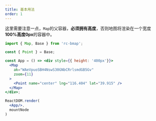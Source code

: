 ```yaml
---
title: 基本用法
order: 1
---
```


这里需要注意一点，`Map`的父容器，**必须拥有高度**，否则地图将渲染在一个宽度**100%**高度**0px**的容器中。

```jsx
import { Map, Base } from 'rc-bmap';

const { Point } = Base;

const App = () => <div style={{ height: '400px'}}>
  <Map
    ak="WAeVpuoSBH4NswS30GNbCRrlsmdGB5Gv"
    zoom={11}
  >
    <Point name="center" lng="116.404" lat="39.915" />
  </Map>
</div>;

ReactDOM.render(
  <App/>,
  mountNode
)
```
